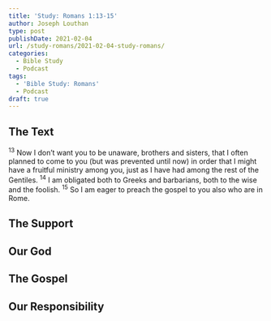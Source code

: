 ```yaml
---
title: 'Study: Romans 1:13-15'
author: Joseph Louthan
type: post
publishDate: 2021-02-04
url: /study-romans/2021-02-04-study-romans/
categories:
  - Bible Study
  - Podcast
tags:
  - 'Bible Study: Romans'
  - Podcast
draft: true
---
```

## The Text

<sup>13</sup> Now I don’t want you to be unaware, brothers and sisters, that I often planned to come to you (but was prevented until now) in order that I might have a fruitful ministry among you, just as I have had among the rest of the Gentiles. <sup>14</sup> I am obligated both to Greeks and barbarians, both to the wise and the foolish. <sup>15</sup> So I am eager to preach the gospel to you also who are in Rome.

## The Support

## Our God

## The Gospel

## Our Responsibility


